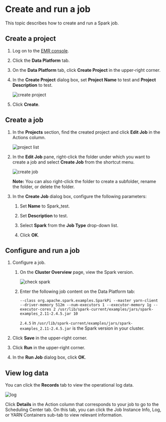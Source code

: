 # Create and run a job

This topic describes how to create and run a Spark job.

## Create a project

1.  Log on to the [EMR console](https://emr.console.aliyun.com/).

2.  Click the **Data Platform** tab.

3.  On the **Data Platform** tab, click **Create Project** in the upper-right corner.

4.  In the **Create Project** dialog box, set **Project Name** to test and **Project Description** to test.

    ![create project](https://static-aliyun-doc.oss-cn-hangzhou.aliyuncs.com/assets/img/en-US/5957731061/p134989.png)

5.  Click **Create**.


## Create a job

1.  In the **Projects** section, find the created project and click **Edit Job** in the Actions column.

    ![project list](https://static-aliyun-doc.oss-cn-hangzhou.aliyuncs.com/assets/img/en-US/5957731061/p134994.png)

2.  In the **Edit Job** pane, right-click the folder under which you want to create a job and select **Create Job** from the shortcut menu.

    ![create job](https://static-aliyun-doc.oss-cn-hangzhou.aliyuncs.com/assets/img/en-US/5957731061/p134992.png)

    **Note:** You can also right-click the folder to create a subfolder, rename the folder, or delete the folder.

3.  In the **Create Job** dialog box, configure the following parameters:

    1.  Set **Name** to Spark\_test.

    2.  Set **Description** to test.

    3.  Select **Spark** from the **Job Type** drop-down list.

    4.  Click **OK**.


## Configure and run a job

1.  Configure a job.

    1.  On the **Cluster Overview** page, view the Spark version.

        ![check spark](https://static-aliyun-doc.oss-cn-hangzhou.aliyuncs.com/assets/img/en-US/5957731061/p135013.png)

    2.  Enter the following job content on the Data Platform tab:

        ```
        --class org.apache.spark.examples.SparkPi --master yarn-client --driver-memory 512m --num-executors 1 --executor-memory 1g --executor-cores 2 /usr/lib/spark-current/examples/jars/spark-examples_2.11-2.4.5.jar 10
        ```

        `2.4.5` in `/usr/lib/spark-current/examples/jars/spark-examples_2.11-2.4.5.jar` is the Spark version in your cluster.

2.  Click **Save** in the upper-right corner.

3.  Click **Run** in the upper-right corner.

4.  In the **Run Job** dialog box, click **OK**.


## View log data

You can click the **Records** tab to view the operational log data.

![log](https://static-aliyun-doc.oss-cn-hangzhou.aliyuncs.com/assets/img/en-US/5957731061/p135017.png)

Click **Details** in the Action column that corresponds to your job to go to the Scheduling Center tab. On this tab, you can click the Job Instance Info, Log, or YARN Containers sub-tab to view relevant information.

